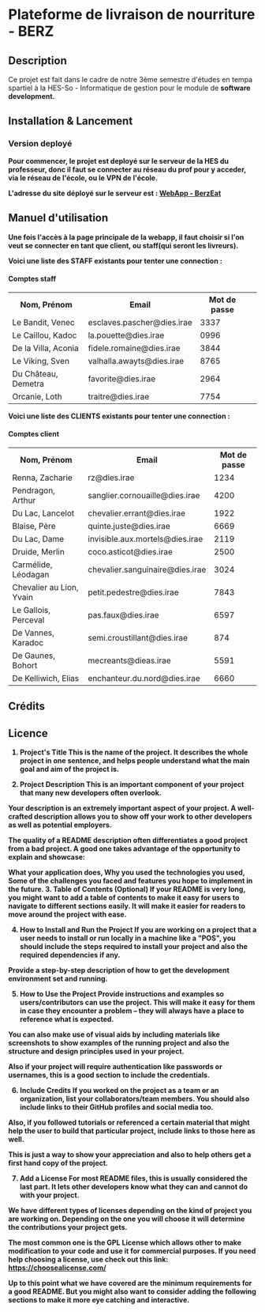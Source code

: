 <h1>Plateforme de livraison de nourriture - BERZ</h1> 
<h2>Description</h2>
Ce projet est fait dans le cadre de notre 3ème semestre d'études en tempa spartiel à la HES-So - Informatique de gestion pour le module de <b>software development<b>.

<h2>Installation & Lancement</h2>
<h3>Version deployé</h3>
Pour commencer, le projet est deployé sur le serveur de la HES du professeur, donc il faut se connecter au réseau du prof pour y acceder, via le réseau de l'école, ou le VPN de l'école.

L'adresse du site déployé sur le serveur est : [WebApp - BerzEat](http://153.109.124.35:81/BERZ)

<h2>Manuel d'utilisation</h2>
Une fois l'accès à la page principale de la webapp, il faut choisir si l'on veut se connecter en tant que client, ou staff(qui seront les livreurs).

Voici une liste des STAFF existants pour tenter une connection : 
<h4>Comptes staff</h4>
<table>
<tr><th>Nom, Prénom</th><th>Email</th><th>Mot de passe</th></tr>
<tr><td>Le Bandit, Venec</td><td>esclaves.pascher@dies.irae</td><td>3337</td></tr>
<tr><td>Le Caillou, Kadoc</td><td>la.pouette@dies.irae</td><td>0996</td></tr>
<tr><td>De la Villa, Aconia</td><td>fidele.romaine@dies.irae</td><td>3844</td></tr>
<tr><td>Le Viking, Sven</td><td>valhalla.awayts@dies.irae</td><td>8765</td></tr>
<tr><td>Du Château, Demetra</td><td>favorite@dies.irae</td><td>2964</td></tr>
<tr><td>Orcanie, Loth</td><td>traitre@dies.irae</td><td>7754<td></tr>
</table>

Voici une liste des CLIENTS existants pour tenter une connection : 
<h4>Comptes client</h4>
<table>
<tr><th>Nom, Prénom</th><th>Email</th><th>Mot de passe</th></tr>
<tr><td>Renna, Zacharie</td><td>rz@dies.irae</td><td>1234</td></tr><tr>
<td>Pendragon, Arthur</td><td>sanglier.cornouaille@dies.irae</td><td>4200</td></tr>
<tr><td>Du Lac, Lancelot</td><td>chevalier.errant@dies.irae</td><td>1922</td></tr>
<tr><td>Blaise, Père</td><td>quinte.juste@dies.irae</td><td>6669</td></tr>
<tr><td>Du Lac, Dame</td><td>invisible.aux.mortels@dies.irae</td><td>2119</td></tr>
<tr><td>Druide, Merlin</td><td>coco.asticot@dies.irae</td><td>2500</td></tr>
<tr><td>Carmélide, Léodagan</td><td>chevalier.sanguinaire@dies.irae</td><td>3024</td></tr>
<tr><td>Chevalier au Lion, Yvain</td><td>petit.pedestre@dies.irae</td><td>7843</td></tr>
<tr><td>Le Gallois, Perceval</td><td>pas.faux@dies.irae</td><td>6597</td></tr>
<tr><td>De Vannes, Karadoc</td><td>semi.croustillant@dies.irae</td><td>874</td></tr>
<tr><td>De Gaunes, Bohort</td><td>mecreants@dieas.irae</td><td>5591</td></tr>
<tr><td>De Kelliwich, Elias</td><td>enchanteur.du.nord@dies.irae</td><td>6660</td></tr>
</table>





<h2>Crédits</h2>
<h2>Licence</h2>

1. Project's Title
This is the name of the project. It describes the whole project in one sentence, and helps people understand what the main goal and aim of the project is.

2. Project Description
This is an important component of your project that many new developers often overlook.

Your description is an extremely important aspect of your project. A well-crafted description allows you to show off your work to other developers as well as potential employers.

The quality of a README description often differentiates a good project from a bad project. A good one takes advantage of the opportunity to explain and showcase:

What your application does,
Why you used the technologies you used,
Some of the challenges you faced and features you hope to implement in the future.
3. Table of Contents (Optional)
If your README is very long, you might want to add a table of contents to make it easy for users to navigate to different sections easily. It will make it easier for readers to move around the project with ease.

4. How to Install and Run the Project
If you are working on a project that a user needs to install or run locally in a machine like a "POS", you should include the steps required to install your project and also the required dependencies if any.

Provide a step-by-step description of how to get the development environment set and running.

5. How to Use the Project
Provide instructions and examples so users/contributors can use the project. This will make it easy for them in case they encounter a problem – they will always have a place to reference what is expected.

You can also make use of visual aids by including materials like screenshots to show examples of the running project and also the structure and design principles used in your project.

Also if your project will require authentication like passwords or usernames, this is a good section to include the credentials.

6. Include Credits
If you worked on the project as a team or an organization, list your collaborators/team members. You should also include links to their GitHub profiles and social media too.

Also, if you followed tutorials or referenced a certain material that might help the user to build that particular project, include links to those here as well.

This is just a way to show your appreciation and also to help others get a first hand copy of the project.

7. Add a License
For most README files, this is usually considered the last part. It lets other developers know what they can and cannot do with your project.

We have different types of licenses depending on the kind of project you are working on. Depending on the one you will choose it will determine the contributions your project gets.

The most common one is the GPL License which allows other to make modification to your code and use it for commercial purposes. If you need help choosing a license, use check out this link: https://choosealicense.com/

Up to this point what we have covered are the minimum requirements for a good README. But you might also want to consider adding the following sections to make it more eye catching and interactive.
